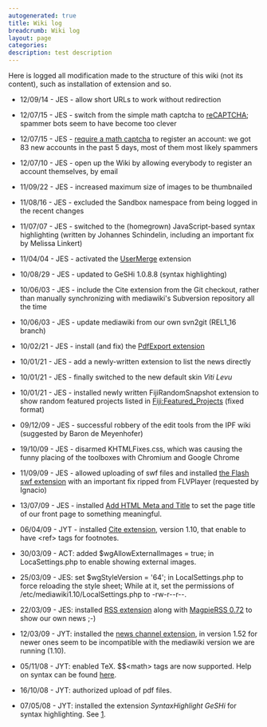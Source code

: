 ```yaml
---
autogenerated: true
title: Wiki log
breadcrumb: Wiki log
layout: page
categories: 
description: test description
---
```


Here is logged all modification made to the structure of this wiki (not its content), such as installation of extension and so.

  - 12/09/14 - JES - allow short URLs to work without redirection

<!-- end list -->

  - 12/07/15 - JES - switch from the simple math captcha to [reCAPTCHA](http://www.mediawiki.org/wiki/Extension:ConfirmEdit#ReCaptcha); spammer bots seem to have become too clever

<!-- end list -->

  - 12/07/15 - JES - [require a math captcha](http://www.mediawiki.org/wiki/Extension:ConfirmEdit) to register an account: we got 83 new accounts in the past 5 days, most of them most likely spammers

<!-- end list -->

  - 12/07/10 - JES - open up the Wiki by allowing everybody to register an account themselves, by email

<!-- end list -->

  - 11/09/22 - JES - increased maximum size of images to be thumbnailed

<!-- end list -->

  - 11/08/16 - JES - excluded the Sandbox namespace from being logged in the recent changes

<!-- end list -->

  - 11/07/07 - JES - switched to the (homegrown) JavaScript-based syntax highlighting (written by Johannes Schindelin, including an important fix by Melissa Linkert)

<!-- end list -->

  - 11/04/04 - JES - activated the [UserMerge](http://www.mediawiki.org/wiki/Extension:User_Merge_and_Delete) extension

<!-- end list -->

  - 10/08/29 - JES - updated to GeSHi 1.0.8.8 (syntax highlighting)

<!-- end list -->

  - 10/06/03 - JES - include the Cite extension from the Git checkout, rather than manually synchronizing with mediawiki's Subversion repository all the time

<!-- end list -->

  - 10/06/03 - JES - update mediawiki from our own svn2git (REL1\_16 branch)

<!-- end list -->

  - 10/02/21 - JES - install (and fix) the [PdfExport extension](Special_PdfPrint )

<!-- end list -->

  - 10/01/21 - JES - add a newly-written extension to list the news directly

<!-- end list -->

  - 10/01/21 - JES - finally switched to the new default skin *Viti Levu*

<!-- end list -->

  - 10/01/21 - JES - installed newly written FijiRandomSnapshot extension to show random featured projects listed in [Fiji:Featured\_Projects](Fiji_Featured_Projects ) (fixed format)

<!-- end list -->

  - 09/12/09 - JES - successful robbery of the edit tools from the IPF wiki (suggested by Baron de Meyenhofer)

<!-- end list -->

  - 19/10/09 - JES - disarmed KHTMLFixes.css, which was causing the funny placing of the toolboxes with Chromium and Google Chrome

<!-- end list -->

  - 11/09/09 - JES - allowed uploading of swf files and installed [the Flash swf extension](http://www.mediawiki.org/wiki/Extension:Flash_swf) with an important fix ripped from FLVPlayer (requested by Ignacio)

<!-- end list -->

  - 13/07/09 - JES - installed [Add HTML Meta and Title](http://www.mediawiki.org/wiki/Extension:Add_HTML_Meta_and_Title) to set the page title of our front page to something meaningful.

<!-- end list -->

  - 06/04/09 - JYT - installed [Cite extension](http://www.mediawiki.org/wiki/Extension:Cite/Cite.php), version 1.10, that enable to have \<ref\> tags for footnotes.

<!-- end list -->

  - 30/03/09 - ACT: added $wgAllowExternalImages = true; in LocaSettings.php to enable showing external images.

<!-- end list -->

  - 25/03/09 - JES: set $wgStyleVersion = '64'; in LocalSettings.php to force reloading the style sheet; While at it, set the permissions of /etc/mediawiki1.10/LocalSettings.php to -rw-r--r--.

<!-- end list -->

  - 22/03/09 - JES: installed [RSS extension](http://www.mediawiki.org/wiki/Extension:RSS) along with [MagpieRSS 0.72](https://sourceforge.net/project/showfiles.php?group_id=55691) to show our own news ;-)

<!-- end list -->

  - 12/03/09 - JYT: installed the [news channel extension](http://www.mediawiki.org/wiki/Extension:News_Channel), in version 1.52 for newer ones seem to be incompatible with the mediawiki version we are running (1.10).

<!-- end list -->

  - 05/11/08 - JYT: enabled TeX. $$\<math\> tags are now supported. Help on syntax can be found [here](http://meta.wikimedia.org/wiki/Help:Formula).

<!-- end list -->

  - 16/10/08 - JYT: authorized upload of pdf files.

<!-- end list -->

  - 07/05/08 - JYT: installed the extension *SyntaxHighlight GeSHi* for syntax highlighting. See [1](http://www.mediawiki.org/wiki/Extension:SyntaxHighlight_GeSHi).
